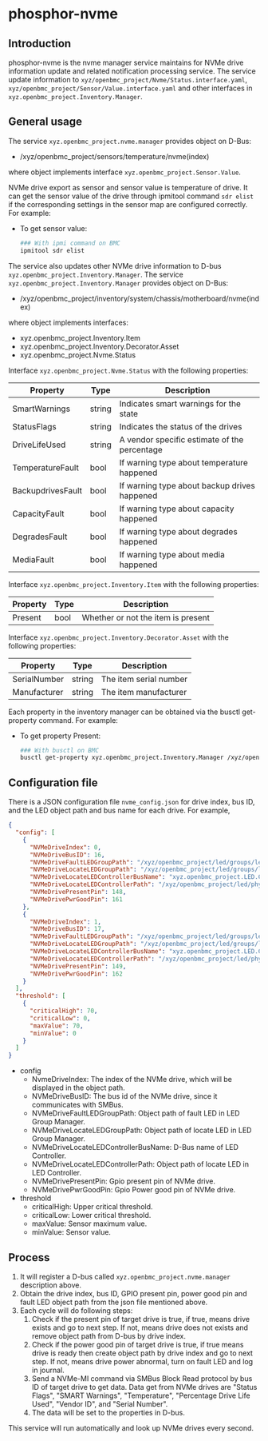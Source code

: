 # phosphor-nvme

## Introduction

phosphor-nvme is the nvme manager service maintains for NVMe drive information
update and related notification processing service. The service update
information to `xyz/openbmc_project/Nvme/Status.interface.yaml`,
`xyz/openbmc_project/Sensor/Value.interface.yaml` and other interfaces in
`xyz.openbmc_project.Inventory.Manager`.

## General usage

The service `xyz.openbmc_project.nvme.manager` provides object on D-Bus:

- /xyz/openbmc_project/sensors/temperature/nvme(index)

where object implements interface `xyz.openbmc_project.Sensor.Value`.

NVMe drive export as sensor and sensor value is temperature of drive. It can get
the sensor value of the drive through ipmitool command `sdr elist` if the
corresponding settings in the sensor map are configured correctly. For example:

- To get sensor value:

  ```sh
  ### With ipmi command on BMC
  ipmitool sdr elist
  ```

The service also updates other NVMe drive information to D-bus
`xyz.openbmc_project.Inventory.Manager`. The service
`xyz.openbmc_project.Inventory.Manager` provides object on D-Bus:

- /xyz/openbmc_project/inventory/system/chassis/motherboard/nvme(index)

where object implements interfaces:

- xyz.openbmc_project.Inventory.Item
- xyz.openbmc_project.Inventory.Decorator.Asset
- xyz.openbmc_project.Nvme.Status

Interface `xyz.openbmc_project.Nvme.Status` with the following properties:

| Property          | Type   | Description                                  |
| ----------------- | ------ | -------------------------------------------- |
| SmartWarnings     | string | Indicates smart warnings for the state       |
| StatusFlags       | string | Indicates the status of the drives           |
| DriveLifeUsed     | string | A vendor specific estimate of the percentage |
| TemperatureFault  | bool   | If warning type about temperature happened   |
| BackupdrivesFault | bool   | If warning type about backup drives happened |
| CapacityFault     | bool   | If warning type about capacity happened      |
| DegradesFault     | bool   | If warning type about degrades happened      |
| MediaFault        | bool   | If warning type about media happened         |

Interface `xyz.openbmc_project.Inventory.Item` with the following properties:

| Property | Type | Description                        |
| -------- | ---- | ---------------------------------- |
| Present  | bool | Whether or not the item is present |

Interface `xyz.openbmc_project.Inventory.Decorator.Asset` with the following
properties:

| Property     | Type   | Description            |
| ------------ | ------ | ---------------------- |
| SerialNumber | string | The item serial number |
| Manufacturer | string | The item manufacturer  |

Each property in the inventory manager can be obtained via the busctl
get-property command. For example:

- To get property Present:

  ```sh
  ### With busctl on BMC
  busctl get-property xyz.openbmc_project.Inventory.Manager /xyz/openbmc_project/inventory/system/chassis/motherboard/nvme0 xyz.openbmc_project.Inventory.Item Present
  ```

## Configuration file

There is a JSON configuration file `nvme_config.json` for drive index, bus ID,
and the LED object path and bus name for each drive. For example,

```json
{
  "config": [
    {
      "NVMeDriveIndex": 0,
      "NVMeDriveBusID": 16,
      "NVMeDriveFaultLEDGroupPath": "/xyz/openbmc_project/led/groups/led_u2_0_fault",
      "NVMeDriveLocateLEDGroupPath": "/xyz/openbmc_project/led/groups/led_u2_0_locate",
      "NVMeDriveLocateLEDControllerBusName": "xyz.openbmc_project.LED.Controller",
      "NVMeDriveLocateLEDControllerPath": "/xyz/openbmc_project/led/physical/led_u2_0_locate",
      "NVMeDrivePresentPin": 148,
      "NVMeDrivePwrGoodPin": 161
    },
    {
      "NVMeDriveIndex": 1,
      "NVMeDriveBusID": 17,
      "NVMeDriveFaultLEDGroupPath": "/xyz/openbmc_project/led/groups/led_u2_1_fault",
      "NVMeDriveLocateLEDGroupPath": "/xyz/openbmc_project/led/groups/led_u2_1_locate",
      "NVMeDriveLocateLEDControllerBusName": "xyz.openbmc_project.LED.Controller",
      "NVMeDriveLocateLEDControllerPath": "/xyz/openbmc_project/led/physical/led_u2_1_locate",
      "NVMeDrivePresentPin": 149,
      "NVMeDrivePwrGoodPin": 162
    }
  ],
  "threshold": [
    {
      "criticalHigh": 70,
      "criticalLow": 0,
      "maxValue": 70,
      "minValue": 0
    }
  ]
}
```

- config
  - NvmeDriveIndex: The index of the NVMe drive, which will be displayed in the
    object path.
  - NVMeDriveBusID: The bus id of the NVMe drive, since it communicates with
    SMBus.
  - NVMeDriveFaultLEDGroupPath: Object path of fault LED in LED Group Manager.
  - NVMeDriveLocateLEDGroupPath: Object path of locate LED in LED Group Manager.
  - NVMeDriveLocateLEDControllerBusName: D-Bus name of LED Controller.
  - NVMeDriveLocateLEDControllerPath: Object path of locate LED in LED
    Controller.
  - NVMeDrivePresentPin: Gpio present pin of NVMe drive.
  - NVMeDrivePwrGoodPin: Gpio Power good pin of NVMe drive.
- threshold
  - criticalHigh: Upper critical threshold.
  - criticalLow: Lower critical threshold.
  - maxValue: Sensor maximum value.
  - minValue: Sensor value.

## Process

1. It will register a D-bus called `xyz.openbmc_project.nvme.manager`
   description above.
2. Obtain the drive index, bus ID, GPIO present pin, power good pin and fault
   LED object path from the json file mentioned above.
3. Each cycle will do following steps:
   1. Check if the present pin of target drive is true, if true, means drive
      exists and go to next step. If not, means drive does not exists and remove
      object path from D-bus by drive index.
   2. Check if the power good pin of target drive is true, if true means drive
      is ready then create object path by drive index and go to next step. If
      not, means drive power abnormal, turn on fault LED and log in journal.
   3. Send a NVMe-MI command via SMBus Block Read protocol by bus ID of target
      drive to get data. Data get from NVMe drives are "Status Flags", "SMART
      Warnings", "Temperature", "Percentage Drive Life Used", "Vendor ID", and
      "Serial Number".
   4. The data will be set to the properties in D-bus.

This service will run automatically and look up NVMe drives every second.
